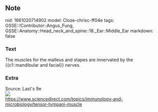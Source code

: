 ## Note
nid: 1661020714902
model: Cloze-chrisc-ff04e
tags: GSSE::!Contributor::Angus_Fung, GSSE::Anatomy::Head_neck_and_spine::18._Ear::Middle_Ear
markdown: false

### Text
The muscles for the malleus and stapes are innervated by the {{c1::mandibular and facial}} nerves.

### Extra
<div>
  Source: Last's 9e
</div>
<div><img src="3-s2.0-B9780080450469002485-gr3.jpg"></div>
<div>
  <a href= 
  "https://www.sciencedirect.com/topics/immunology-and-microbiology/tensor-tympani-muscle">
  https://www.sciencedirect.com/topics/immunology-and-microbiology/tensor-tympani-muscle</a>
</div>
